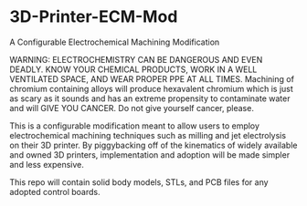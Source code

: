 # 3D-Printer-ECM-Mod
A Configurable Electrochemical Machining Modification

WARNING: ELECTROCHEMISTRY CAN BE DANGEROUS AND EVEN DEADLY. KNOW YOUR CHEMICAL PRODUCTS, WORK IN A WELL VENTILATED SPACE, AND WEAR PROPER PPE AT ALL TIMES. Machining of chromium containing alloys will produce hexavalent chromium which is just as scary as it sounds and has an extreme propensity to contaminate water and will GIVE YOU CANCER. Do not give yourself cancer, please.

  This is a configurable modification meant to allow users to employ electrochemical machining techniques such as milling and jet electrolysis on their 3D printer. By piggybacking off of the kinematics of widely available and owned 3D printers, implementation and adoption will be made simpler and less expensive.
  
  This repo will contain solid body models, STLs, and PCB files for any adopted control boards.
